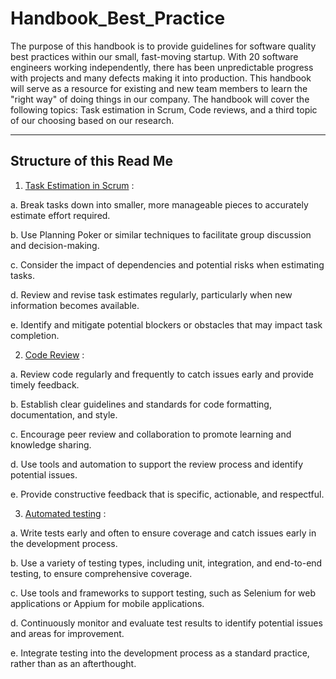 # Handbook_Best_Practice

The purpose of this handbook is to provide guidelines for software quality best practices within our small, fast-moving startup. With 20 software engineers working independently, there has been unpredictable progress with projects and many defects making it into production. This handbook will serve as a resource for existing and new team members to learn the "right way" of doing things in our company. The handbook will cover the following topics: Task estimation in Scrum, Code reviews, and a third topic of our choosing based on our research.

---

## Structure of this Read Me
1. [Task Estimation in Scrum](Task_Estimation/index.md) :
  
  a. Break tasks down into smaller, more manageable pieces to accurately estimate effort required.
  
  b. Use Planning Poker or similar techniques to facilitate group discussion and decision-making.
  
  c. Consider the impact of dependencies and potential risks when estimating tasks.
  
  d. Review and revise task estimates regularly, particularly when new information becomes available.
  
  e. Identify and mitigate potential blockers or obstacles that may impact task completion.

2. [Code Review](Code_Review/index.md) :
  
  a. Review code regularly and frequently to catch issues early and provide timely feedback.
  
  b. Establish clear guidelines and standards for code formatting, documentation, and style.
  
  c. Encourage peer review and collaboration to promote learning and knowledge sharing.
  
  d. Use tools and automation to support the review process and identify potential issues.
  
  e. Provide constructive feedback that is specific, actionable, and respectful.

3. [Automated testing](Automated_Testing/index.md) :
  
  a. Write tests early and often to ensure coverage and catch issues early in the development process.
  
  b. Use a variety of testing types, including unit, integration, and end-to-end testing, to ensure comprehensive coverage.
  
  c. Use tools and frameworks to support testing, such as Selenium for web applications or Appium for mobile applications.
  
  d. Continuously monitor and evaluate test results to identify potential issues and areas for improvement.
  
  e. Integrate testing into the development process as a standard practice, rather than as an afterthought.

